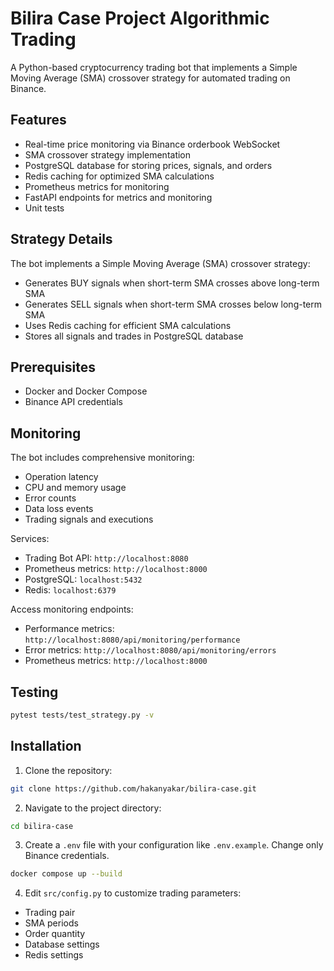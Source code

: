 # Bilira Case Project Algorithmic Trading
A Python-based cryptocurrency trading bot that implements a Simple Moving Average (SMA) crossover strategy for automated trading on Binance.

## Features
- Real-time price monitoring via Binance orderbook WebSocket
- SMA crossover strategy implementation
- PostgreSQL database for storing prices, signals, and orders
- Redis caching for optimized SMA calculations
- Prometheus metrics for monitoring
- FastAPI endpoints for metrics and monitoring
- Unit tests


## Strategy Details
The bot implements a Simple Moving Average (SMA) crossover strategy:
- Generates BUY signals when short-term SMA crosses above long-term SMA
- Generates SELL signals when short-term SMA crosses below long-term SMA
- Uses Redis caching for efficient SMA calculations
- Stores all signals and trades in PostgreSQL database


## Prerequisites
- Docker and Docker Compose
- Binance API credentials


## Monitoring
The bot includes comprehensive monitoring:
- Operation latency
- CPU and memory usage
- Error counts
- Data loss events
- Trading signals and executions

Services:
- Trading Bot API: `http://localhost:8080`
- Prometheus metrics: `http://localhost:8000`
- PostgreSQL: `localhost:5432`
- Redis: `localhost:6379`

Access monitoring endpoints:
- Performance metrics: `http://localhost:8080/api/monitoring/performance`
- Error metrics: `http://localhost:8080/api/monitoring/errors`
- Prometheus metrics: `http://localhost:8000`


## Testing
```bash
pytest tests/test_strategy.py -v
```

## Installation
1. Clone the repository:

```bash
git clone https://github.com/hakanyakar/bilira-case.git
```

2. Navigate to the project directory:

```bash
cd bilira-case
```

3. Create a `.env` file with your configuration like `.env.example`. Change only Binance credentials.

```bash
docker compose up --build
```

4. Edit `src/config.py` to customize trading parameters:
- Trading pair
- SMA periods
- Order quantity
- Database settings
- Redis settings